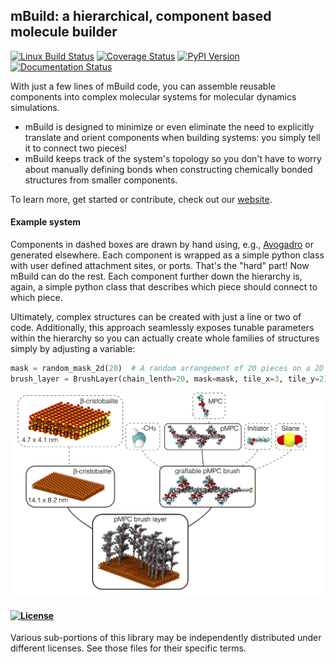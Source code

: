 ## mBuild: a hierarchical, component based molecule builder

[![Linux Build Status](https://travis-ci.org/sallai/mbuild.png?branch=master)](https://travis-ci.org/sallai/mbuild)
[![Coverage Status](https://coveralls.io/repos/sallai/mbuild/badge.svg?branch=master)](https://coveralls.io/r/sallai/mbuild?branch=master)
[![PyPI Version](https://badge.fury.io/py/mbuild.png)](https://pypi.python.org/pypi/mbuild)
[![Documentation Status](https://readthedocs.org/projects/mbuild/badge/?version=latest)](http://mbuild.readthedocs.org/en/latest)

With just a few lines of mBuild code, you can assemble reusable components into
complex molecular systems for molecular dynamics simulations.

* mBuild is designed to minimize or even eliminate the need to explicitly translate and
  orient components when building systems: you simply tell it to connect two
  pieces!
* mBuild keeps track of the system's topology so you don't have to
  worry about manually defining bonds when constructing chemically bonded
  structures from smaller components.

To learn more, get started or contribute, check out our [website](http://mbuild.rtfd.org/en/latest/).

#### Example system

Components in dashed boxes are drawn by hand using, e.g.,
[Avogadro](http://avogadro.cc/wiki/Main_Page) or generated elsewhere. Each
component is wrapped as a simple python class with user defined attachment
sites, or ports. That's the "hard" part! Now mBuild can do the rest. Each component
further down the hierarchy is, again, a simple python class that describes
which piece should connect to which piece.

Ultimately, complex structures can be created with just a line or two
of code. Additionally, this approach seamlessly exposes tunable parameters within
the hierarchy so you can actually create whole families of structures simply
by adjusting a variable:

```python
mask = random_mask_2d(20)  # A random arrangement of 20 pieces on a 2D surface.
brush_layer = BrushLayer(chain_lenth=20, mask=mask, tile_x=3, tile_y=2)
```

![Zwitterionic brushes on beta-cristobalite substrate](docs/images/pmpc.png)


#### [![License](https://img.shields.io/badge/license-MIT-blue.svg)](http://opensource.org/licenses/MIT)

Various sub-portions of this library may be independently distributed under
different licenses. See those files for their specific terms.
